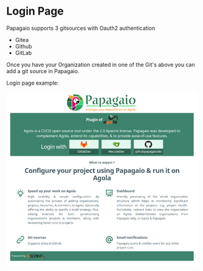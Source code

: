 # Login Page

Papagaio supports 3 gitsources with Oauth2 authentication

* Gitea
* Github
* GitLab 

Once you have your Organization created in one of the Git's above you can add a git source in Papagaio.

Login page example:

![Login](../images/login.png "Login")

